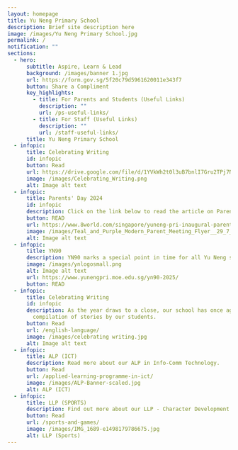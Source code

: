 ```yaml
---
layout: homepage
title: Yu Neng Primary School
description: Brief site description here
image: /images/Yu Neng Primary School.jpg
permalink: /
notification: ""
sections:
  - hero:
      subtitle: Aspire, Learn & Lead
      background: /images/banner 1.jpg
      url: https://form.gov.sg/5f20c79d5961620011e343f7
      button: Share a Compliment
      key_highlights:
        - title: For Parents and Students (Useful Links)
          description: ""
          url: /ps-useful-links/
        - title: For Staff (Useful Links)
          description: ""
          url: /staff-useful-links/
      title: Yu Neng Primary School
  - infopic:
      title: Celebrating Writing
      id: infopic
      button: Read
      url: https://drive.google.com/file/d/1YVkWh2t0l3uB7bnlI7Gru2TPj7NuyFWL/view?usp=sharing
      image: /images/Celebrating_Writing.png
      alt: Image alt text
  - infopic:
      title: Parents' Day 2024
      id: infopic
      description: Click on the link below to read the article on Parents' Day 2024
      button: READ
      url: https://www.8world.com/singapore/yuneng-pri-inaugural-parents-day-celebration-2459746
      image: /images/Teal_and_Purple_Modern_Parent_Meeting_Flyer__29_7_x_21_cm___1_.png
      alt: Image alt text
  - infopic:
      title: YN90
      description: YN90 marks a special point in time for all Yu Neng students and staff.
      image: /images/ynlogosmall.png
      alt: Image alt text
      url: https://www.yunengpri.moe.edu.sg/yn90-2025/
      button: READ
  - infopic:
      title: Celebrating Writing
      id: infopic
      description: As the year draws to a close, our school has once again published a
        compilation of stories by our students.
      button: Read
      url: /english-language/
      image: /images/celebrating writing.jpg
      alt: Image alt text
  - infopic:
      title: ALP (ICT)
      description: Read more about our ALP in Info-Comm Technology.
      button: Read
      url: /applied-learning-programme-in-ict/
      image: /images/ALP-Banner-scaled.jpg
      alt: ALP (ICT)
  - infopic:
      title: LLP (SPORTS)
      description: Find out more about our LLP - Character Development Through Sports.
      button: Read
      url: /sports-and-games/
      image: /images/IMG_1689-e1498179786675.jpg
      alt: LLP (Sports)
---
```


